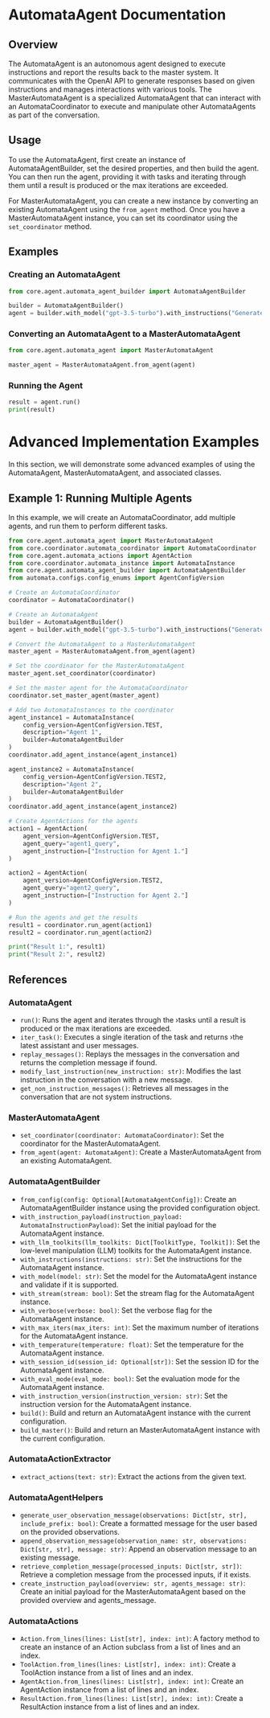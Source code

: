 # AutomataAgent Documentation

## Overview

The AutomataAgent is an autonomous agent designed to execute instructions and report the results back to the master system. It communicates with the OpenAI API to generate responses based on given instructions and manages interactions with various tools. The MasterAutomataAgent is a specialized AutomataAgent that can interact with an AutomataCoordinator to execute and manipulate other AutomataAgents as part of the conversation.

## Usage

To use the AutomataAgent, first create an instance of AutomataAgentBuilder, set the desired properties, and then build the agent. You can then run the agent, providing it with tasks and iterating through them until a result is produced or the max iterations are exceeded.

For MasterAutomataAgent, you can create a new instance by converting an existing AutomataAgent using the `from_agent` method. Once you have a MasterAutomataAgent instance, you can set its coordinator using the `set_coordinator` method.

## Examples

### Creating an AutomataAgent

```python
from core.agent.automata_agent_builder import AutomataAgentBuilder

builder = AutomataAgentBuilder()
agent = builder.with_model("gpt-3.5-turbo").with_instructions("Generate a response.").build()
```

### Converting an AutomataAgent to a MasterAutomataAgent

```python
from core.agent.automata_agent import MasterAutomataAgent

master_agent = MasterAutomataAgent.from_agent(agent)
```

### Running the Agent

```python
result = agent.run()
print(result)
```

# Advanced Implementation Examples

In this section, we will demonstrate some advanced examples of using the AutomataAgent, MasterAutomataAgent, and associated classes.

## Example 1: Running Multiple Agents

In this example, we will create an AutomataCoordinator, add multiple agents, and run them to perform different tasks.

```python
from core.agent.automata_agent import MasterAutomataAgent
from core.coordinator.automata_coordinator import AutomataCoordinator
from core.agent.automata_actions import AgentAction
from core.coordinator.automata_instance import AutomataInstance
from core.agent.automata_agent_builder import AutomataAgentBuilder
from automata.configs.config_enums import AgentConfigVersion

# Create an AutomataCoordinator
coordinator = AutomataCoordinator()

# Create an AutomataAgent
builder = AutomataAgentBuilder()
agent = builder.with_model("gpt-3.5-turbo").with_instructions("Generate a response.").build()

# Convert the AutomataAgent to a MasterAutomataAgent
master_agent = MasterAutomataAgent.from_agent(agent)

# Set the coordinator for the MasterAutomataAgent
master_agent.set_coordinator(coordinator)

# Set the master agent for the AutomataCoordinator
coordinator.set_master_agent(master_agent)

# Add two AutomataInstances to the coordinator
agent_instance1 = AutomataInstance(
    config_version=AgentConfigVersion.TEST,
    description="Agent 1",
    builder=AutomataAgentBuilder
)
coordinator.add_agent_instance(agent_instance1)

agent_instance2 = AutomataInstance(
    config_version=AgentConfigVersion.TEST2,
    description="Agent 2",
    builder=AutomataAgentBuilder
)
coordinator.add_agent_instance(agent_instance2)

# Create AgentActions for the agents
action1 = AgentAction(
    agent_version=AgentConfigVersion.TEST,
    agent_query="agent1_query",
    agent_instruction=["Instruction for Agent 1."]
)

action2 = AgentAction(
    agent_version=AgentConfigVersion.TEST2,
    agent_query="agent2_query",
    agent_instruction=["Instruction for Agent 2."]
)

# Run the agents and get the results
result1 = coordinator.run_agent(action1)
result2 = coordinator.run_agent(action2)

print("Result 1:", result1)
print("Result 2:", result2)
```

## References

### AutomataAgent

- `run()`: Runs the agent and iterates through the ›tasks until a result is produced or the max iterations are exceeded.
- `iter_task()`: Executes a single iteration of the task and returns ›the latest assistant and user messages.
- `replay_messages()`: Replays the messages in the conversation and returns the completion message if found.
- `modify_last_instruction(new_instruction: str)`: Modifies the last instruction in the conversation with a new message.
- `get_non_instruction_messages()`: Retrieves all messages in the conversation that are not system instructions.

### MasterAutomataAgent

- `set_coordinator(coordinator: AutomataCoordinator)`: Set the coordinator for the MasterAutomataAgent.
- `from_agent(agent: AutomataAgent)`: Create a MasterAutomataAgent from an existing AutomataAgent.

### AutomataAgentBuilder

- `from_config(config: Optional[AutomataAgentConfig])`: Create an AutomataAgentBuilder instance using the provided configuration object.
- `with_instruction_payload(instruction_payload: AutomataInstructionPayload)`: Set the initial payload for the AutomataAgent instance.
- `with_llm_toolkits(llm_toolkits: Dict[ToolkitType, Toolkit])`: Set the low-level manipulation (LLM) toolkits for the AutomataAgent instance.
- `with_instructions(instructions: str)`: Set the instructions for the AutomataAgent instance.
- `with_model(model: str)`: Set the model for the AutomataAgent instance and validate if it is supported.
- `with_stream(stream: bool)`: Set the stream flag for the AutomataAgent instance.
- `with_verbose(verbose: bool)`: Set the verbose flag for the AutomataAgent instance.
- `with_max_iters(max_iters: int)`: Set the maximum number of iterations for the AutomataAgent instance.
- `with_temperature(temperature: float)`: Set the temperature for the AutomataAgent instance.
- `with_session_id(session_id: Optional[str])`: Set the session ID for the AutomataAgent instance.
- `with_eval_mode(eval_mode: bool)`: Set the evaluation mode for the AutomataAgent instance.
- `with_instruction_version(instruction_version: str)`: Set the instruction version for the AutomataAgent instance.
- `build()`: Build and return an AutomataAgent instance with the current configuration.
- `build_master()`: Build and return an MasterAutomataAgent instance with the current configuration.

### AutomataActionExtractor

- `extract_actions(text: str)`: Extract the actions from the given text.

### AutomataAgentHelpers

- `generate_user_observation_message(observations: Dict[str, str], include_prefix: bool)`: Create a formatted message for the user based on the provided observations.
- `append_observation_message(observation_name: str, observations: Dict[str, str], message: str)`: Append an observation message to an existing message.
- `retrieve_completion_message(processed_inputs: Dict[str, str])`: Retrieve a completion message from the processed inputs, if it exists.
- `create_instruction_payload(overview: str, agents_message: str)`: Create an initial payload for the MasterAutomataAgent based on the provided overview and agents_message.

### AutomataActions

- `Action.from_lines(lines: List[str], index: int)`: A factory method to create an instance of an Action subclass from a list of lines and an index.
- `ToolAction.from_lines(lines: List[str], index: int)`: Create a ToolAction instance from a list of lines and an index.
- `AgentAction.from_lines(lines: List[str], index: int)`: Create an AgentAction instance from a list of lines and an index.
- `ResultAction.from_lines(lines: List[str], index: int)`: Create a ResultAction instance from a list of lines and an index.
